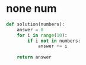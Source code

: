 # none num

```python
def solution(numbers):
    answer = 0
    for i in range(10):
        if i not in numbers:
            answer += i
    
    return answer
```